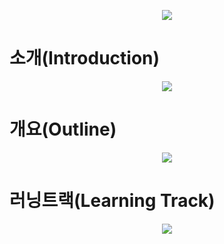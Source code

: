 <a href="https://laidd.org"><p align="center"><img src="https://user-images.githubusercontent.com/113582196/190530961-0c340d23-0d2e-4d45-ab29-94ada812a85a.png"></p></a>

# 소개(Introduction)
<p align="center"><img src="https://user-images.githubusercontent.com/113582196/190531613-e8d152ef-0b65-4057-b0d8-50d8728104cf.png"></p>

# 개요(Outline)
<p align="center"><img src="https://user-images.githubusercontent.com/113582196/190531692-c343093f-8f82-4c66-8b48-fb8f45746cf9.png"></p>

# 러닝트랙(Learning Track)
<p align="center"><img src="https://user-images.githubusercontent.com/113582196/190531752-2b4e16fe-10d3-4c43-8ce8-2673f7bb2062.png"></p>
